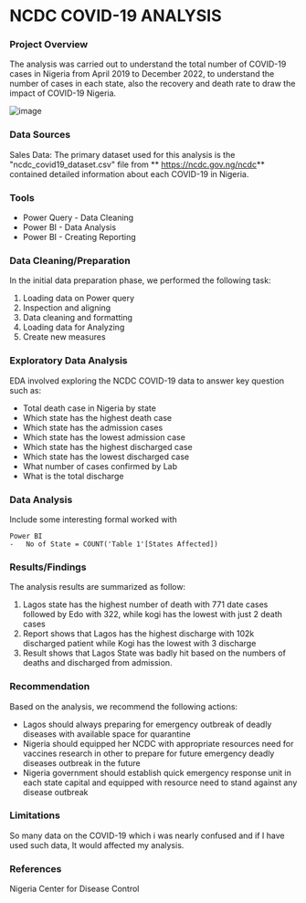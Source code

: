 # NCDC COVID-19 ANALYSIS

### Project Overview

The analysis was carried out to understand the total number of COVID-19 cases in Nigeria from April 2019 to December 2022, to understand the number of cases in each state, also the recovery and death rate to draw the impact of COVID-19 Nigeria.


![image](https://github.com/user-attachments/assets/2f918ed2-1af0-43f9-bf26-7ca147b78d42)





### Data Sources

Sales Data: The primary dataset used for this analysis is the "ncdc_covid19_dataset.csv" file from ** https://ncdc.gov.ng/ncdc** contained detailed information about each COVID-19 in Nigeria.

### Tools 

- Power Query - Data Cleaning
- Power BI - Data Analysis
- Power BI - Creating Reporting

### Data Cleaning/Preparation

In the initial data preparation phase, we performed the following task:

1.	Loading data on Power query
2.	Inspection and aligning
3.	Data cleaning and formatting
4.	Loading data for Analyzing
5.	Create new measures

### Exploratory Data Analysis

EDA involved exploring the NCDC COVID-19 data to answer key question such as:

- Total death case in Nigeria by state
- Which state has the highest death case
- Which state has the admission cases
- Which state has the lowest admission case
- Which state has the highest discharged case
- Which state has the lowest discharged case
- What number of cases confirmed by Lab
- What is the total discharge 


### Data Analysis

Include some interesting formal worked with

``` 
Power BI
-	No of State = COUNT('Table 1'[States Affected])

```

### Results/Findings

The analysis results are summarized as follow:
1. Lagos state has the highest number of death with 771 date cases followed by Edo with 322, while kogi has the lowest with just 2 death cases
2. Report shows that Lagos has the highest discharge with 102k discharged patient while Kogi has the lowest with 3 discharge 
3. Result shows that Lagos State was badly hit based on the numbers of deaths and discharged from admission.

### Recommendation

Based on the analysis, we recommend the following actions:
- Lagos should always preparing for emergency outbreak of deadly diseases with available space for quarantine   
- Nigeria should equipped her NCDC with appropriate resources need for vaccines research in other to prepare for future emergency deadly diseases outbreak in the future 
- Nigeria government should establish quick emergency response unit in each state capital and equipped with resource need to stand against any disease outbreak  

### Limitations
So many data on the COVID-19 which i was nearly confused and if I have used such data, It would affected my analysis.

### References

Nigeria Center for Disease Control







